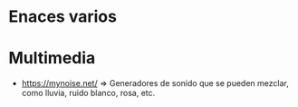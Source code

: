# Enaces varios

# Multimedia
 * https://mynoise.net/ => Generadores de sonido que se pueden mezclar, como lluvia, ruido blanco, rosa, etc.